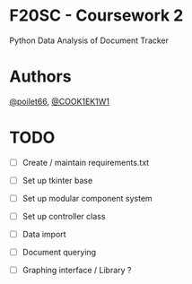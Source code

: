 # F20SC - Coursework 2

Python Data Analysis of Document Tracker

# Authors

[@poilet66](https://github.com/poilet66), [@COOK1EK1W1](https://github.com/COOK1EK1W1)

# TODO

- [ ] Create / maintain requirements.txt
- [ ] Set up tkinter  base
- [ ] Set up modular component system
- [ ] Set up controller class
- [ ] Data import
- [ ] Document querying
- [ ] Graphing interface / Library ?

